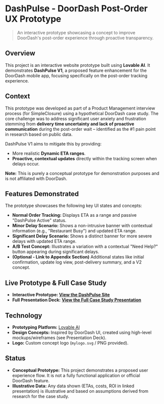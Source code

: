 # DashPulse - DoorDash Post-Order UX Prototype

> An interactive prototype showcasing a concept to improve DoorDash's post-order experience through proactive transparency.

## Overview

This project is an interactive website prototype built using **Lovable AI**. It demonstrates **DashPulse V1**, a proposed feature enhancement for the DoorDash mobile app, focusing specifically on the post-order tracking experience.

## Context

This prototype was developed as part of a Product Management interview process (for SimpleClosure) using a hypothetical DoorDash case study. The core challenge was to address significant user anxiety and frustration stemming from **delivery time uncertainty and lack of proactive communication** during the post-order wait – identified as the #1 pain point in research based on public data.

DashPulse V1 aims to mitigate this by providing:
*   More realistic **Dynamic ETA ranges**.
*   **Proactive, contextual updates** directly within the tracking screen when delays occur.

**Note:** This is purely a conceptual prototype for demonstration purposes and is not affiliated with DoorDash.

## Features Demonstrated

The prototype showcases the following key UI states and concepts:

*   **Normal Order Tracking:** Displays ETA as a range and passive "DashPulse Active" status.
*   **Minor Delay Scenario:** Shows a non-intrusive banner with contextual information (e.g., "Restaurant Busy") and updated ETA range.
*   **Significant Delay Scenario:** Shows a distinct banner for more severe delays with updated ETA range.
*   **A/B Test Concept:** Illustrates a variation with a contextual "Need Help?" button appearing during significant delays.
*   **(Optional - Link to Appendix Section)** Additional states like initial confirmation, update log view, post-delivery summary, and a V2 concept.

## Live Prototype & Full Case Study

*   **Interactive Prototype:** [**View the DashPulse Site**](https://dash-pulse-project.vercel.app/)
*   **Full Presentation Deck:** [**View the Full Case Study Presentation**](https://drive.google.com/file/d/1jIuVQ2mi-Z3u-S4d40syBs_8wcbhOZ1R/view?usp=drive_link)

## Technology

*   **Prototyping Platform:** [Lovable AI](https://lovable.ai/)
*   **Design Concepts:** Inspired by DoorDash UI, created using high-level mockups/wireframes (see Presentation Deck).
*   **Logo:** Custom concept logo (`mylogo.svg` / PNG provided).

## Status

*   **Conceptual Prototype:** This project demonstrates a proposed user experience flow. It is not a fully functional application or official DoorDash feature.
*   **Illustrative Data:** Any data shown (ETAs, costs, ROI in linked presentation) is illustrative and based on assumptions derived from research for the case study.
